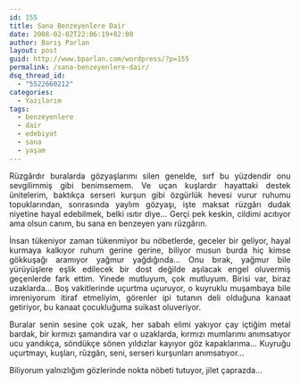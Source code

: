 ```yaml
---
id: 155
title: Sana Benzeyenlere Dair
date: 2008-02-02T22:06:19+02:00
author: Barış Parlan
layout: post
guid: http://www.bparlan.com/wordpress/?p=155
permalink: /sana-benzeyenlere-dair/
dsq_thread_id:
  - "5522660212"
categories:
  - Yazılarım
tags:
  - benzeyenlere
  - dair
  - edebiyat
  - sana
  - yaşam
---
```

<div class="ttr_start">
</div>

<p style="text-align: justify;">
  Rüzgârdır buralarda gözyaşlarımı silen genelde, sırf bu yüzdendir onu sevgilimmiş gibi benimsemem. Ve uçan kuşlardır hayattaki destek ünitelerim, baktıkça serseri kurşun gibi özgürlük hevesi vurur ruhumu topuklarından, sonrasında yaylım gözyaşı, işte maksat rüzgârı dudak niyetine hayal edebilmek, belki ısıtır diye&#8230; Gerçi pek keskin, cildimi acıtıyor ama olsun canım, bu sana en benzeyen yanı rüzgârın.
</p>

<p style="text-align: justify;">
  İnsan tükeniyor zaman tükenmiyor bu nöbetlerde, geceler bir geliyor, hayal kurmaya kalkıyor ruhum gerine gerine, biliyor musun burda hiç kimse gökkuşağı aramıyor yağmur yağdığında&#8230; Onu bırak, yağmur bile yürüyüşlere eşlik edilecek bir dost değilde aşılacak engel oluvermiş geçenlerde fark ettim. Yinede mutluyum, çok mutluyum. Birisi var, biraz uzaklarda&#8230; Boş vakitlerinde uçurtma uçuruyor, o kuyruklu muşambaya bile imreniyorum itiraf etmeliyim, görenler ipi tutanın deli olduğuna kanaat getiriyor, bu kanaat çocukluğuma suikast oluveriyor.
</p>

<p style="text-align: justify;">
  Buralar senin sesine çok uzak, her sabah elimi yakıyor çay içtiğim metal bardak, bir kırmızı şamandıra var o uzaklarda, kırmızı mumlarımı anımsatıyor ucu yandıkça, söndükçe sönen yıldızlar kayıyor göz kapaklarıma&#8230; Kuyruğu uçurtmayı, kuşları, rüzgârı, seni, serseri kurşunları anımsatıyor&#8230;
</p>

<p style="text-align: justify;">
  Biliyorum yalnızlığım gözlerinde nokta nöbeti tutuyor, jilet çaprazda&#8230;
</p>

<div class="ttr_end">
</div>
